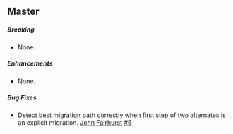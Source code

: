 ## Master

##### Breaking

* None.

##### Enhancements

* None.

##### Bug Fixes

* Detect best migration path correctly when first step of two alternates is
  an explicit migration.
  [John Fairhurst](https://github.com/johnfairh)
  [#5](https://github.com/johnfairh/TMLPersistentContainer/issues/5)

